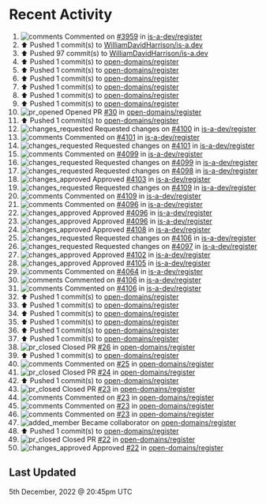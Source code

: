 # Recent Activity

<!--RECENT_ACTIVITY:start-->
1. ![comments](https://cdn.jsdelivr.net/gh/Readme-Workflows/Readme-Icons@main/icons/octicons/Comment.svg) Commented on [#3959](https://github.com/is-a-dev/register/pull/3959#issuecomment-1336632849) in [is-a-dev/register](https://github.com/is-a-dev/register)
2. ⬆️ Pushed 1 commit(s) to [WilliamDavidHarrison/is-a.dev](https://github.com/WilliamDavidHarrison/is-a.dev)
3. ⬆️ Pushed 97 commit(s) to [WilliamDavidHarrison/is-a.dev](https://github.com/WilliamDavidHarrison/is-a.dev)
4. ⬆️ Pushed 1 commit(s) to [open-domains/register](https://github.com/open-domains/register)
5. ⬆️ Pushed 1 commit(s) to [open-domains/register](https://github.com/open-domains/register)
6. ⬆️ Pushed 1 commit(s) to [open-domains/register](https://github.com/open-domains/register)
7. ⬆️ Pushed 1 commit(s) to [open-domains/register](https://github.com/open-domains/register)
8. ⬆️ Pushed 1 commit(s) to [open-domains/register](https://github.com/open-domains/register)
9. ⬆️ Pushed 1 commit(s) to [open-domains/register](https://github.com/open-domains/register)
10. ![pr_opened](https://cdn.jsdelivr.net/gh/Readme-Workflows/Readme-Icons@main/icons/octicons/PullRequestOpened.svg) Opened PR [#30](https://github.com/open-domains/register/pull/30) in [open-domains/register](https://github.com/open-domains/register)
11. ⬆️ Pushed 1 commit(s) to [open-domains/register](https://github.com/open-domains/register)
12. ![changes_requested](https://cdn.jsdelivr.net/gh/Readme-Workflows/Readme-Icons@main/icons/octicons/RequestedChanges.svg) Requested changes on [#4100](https://github.com/is-a-dev/register/pull/4100#pullrequestreview-1203760229) in [is-a-dev/register](https://github.com/is-a-dev/register)
13. ![comments](https://cdn.jsdelivr.net/gh/Readme-Workflows/Readme-Icons@main/icons/octicons/Comment.svg) Commented on [#4101](https://github.com/is-a-dev/register/pull/4101#discussion_r1039073372) in [is-a-dev/register](https://github.com/is-a-dev/register)
14. ![changes_requested](https://cdn.jsdelivr.net/gh/Readme-Workflows/Readme-Icons@main/icons/octicons/RequestedChanges.svg) Requested changes on [#4101](https://github.com/is-a-dev/register/pull/4101#pullrequestreview-1203759937) in [is-a-dev/register](https://github.com/is-a-dev/register)
15. ![comments](https://cdn.jsdelivr.net/gh/Readme-Workflows/Readme-Icons@main/icons/octicons/Comment.svg) Commented on [#4099](https://github.com/is-a-dev/register/pull/4099#discussion_r1039073204) in [is-a-dev/register](https://github.com/is-a-dev/register)
16. ![changes_requested](https://cdn.jsdelivr.net/gh/Readme-Workflows/Readme-Icons@main/icons/octicons/RequestedChanges.svg) Requested changes on [#4099](https://github.com/is-a-dev/register/pull/4099#pullrequestreview-1203759727) in [is-a-dev/register](https://github.com/is-a-dev/register)
17. ![changes_requested](https://cdn.jsdelivr.net/gh/Readme-Workflows/Readme-Icons@main/icons/octicons/RequestedChanges.svg) Requested changes on [#4098](https://github.com/is-a-dev/register/pull/4098#pullrequestreview-1203759595) in [is-a-dev/register](https://github.com/is-a-dev/register)
18. ![changes_approved](https://cdn.jsdelivr.net/gh/Readme-Workflows/Readme-Icons@main/icons/octicons/ApprovedChanges.svg) Approved [#4103](https://github.com/is-a-dev/register/pull/4103#pullrequestreview-1203759337) in [is-a-dev/register](https://github.com/is-a-dev/register)
19. ![changes_requested](https://cdn.jsdelivr.net/gh/Readme-Workflows/Readme-Icons@main/icons/octicons/RequestedChanges.svg) Requested changes on [#4109](https://github.com/is-a-dev/register/pull/4109#pullrequestreview-1203759102) in [is-a-dev/register](https://github.com/is-a-dev/register)
20. ![comments](https://cdn.jsdelivr.net/gh/Readme-Workflows/Readme-Icons@main/icons/octicons/Comment.svg) Commented on [#4109](https://github.com/is-a-dev/register/pull/4109#discussion_r1039072725) in [is-a-dev/register](https://github.com/is-a-dev/register)
21. ![comments](https://cdn.jsdelivr.net/gh/Readme-Workflows/Readme-Icons@main/icons/octicons/Comment.svg) Commented on [#4096](https://github.com/is-a-dev/register/pull/4096#discussion_r1039072278) in [is-a-dev/register](https://github.com/is-a-dev/register)
22. ![changes_approved](https://cdn.jsdelivr.net/gh/Readme-Workflows/Readme-Icons@main/icons/octicons/ApprovedChanges.svg) Approved [#4096](https://github.com/is-a-dev/register/pull/4096#pullrequestreview-1203758553) in [is-a-dev/register](https://github.com/is-a-dev/register)
23. ![changes_approved](https://cdn.jsdelivr.net/gh/Readme-Workflows/Readme-Icons@main/icons/octicons/ApprovedChanges.svg) Approved [#4096](https://github.com/is-a-dev/register/pull/4096#pullrequestreview-1203758553) in [is-a-dev/register](https://github.com/is-a-dev/register)
24. ![changes_approved](https://cdn.jsdelivr.net/gh/Readme-Workflows/Readme-Icons@main/icons/octicons/ApprovedChanges.svg) Approved [#4108](https://github.com/is-a-dev/register/pull/4108#pullrequestreview-1203758336) in [is-a-dev/register](https://github.com/is-a-dev/register)
25. ![changes_requested](https://cdn.jsdelivr.net/gh/Readme-Workflows/Readme-Icons@main/icons/octicons/RequestedChanges.svg) Requested changes on [#4106](https://github.com/is-a-dev/register/pull/4106#pullrequestreview-1203758034) in [is-a-dev/register](https://github.com/is-a-dev/register)
26. ![changes_requested](https://cdn.jsdelivr.net/gh/Readme-Workflows/Readme-Icons@main/icons/octicons/RequestedChanges.svg) Requested changes on [#4097](https://github.com/is-a-dev/register/pull/4097#pullrequestreview-1203739540) in [is-a-dev/register](https://github.com/is-a-dev/register)
27. ![changes_approved](https://cdn.jsdelivr.net/gh/Readme-Workflows/Readme-Icons@main/icons/octicons/ApprovedChanges.svg) Approved [#4102](https://github.com/is-a-dev/register/pull/4102#pullrequestreview-1203739333) in [is-a-dev/register](https://github.com/is-a-dev/register)
28. ![changes_approved](https://cdn.jsdelivr.net/gh/Readme-Workflows/Readme-Icons@main/icons/octicons/ApprovedChanges.svg) Approved [#4105](https://github.com/is-a-dev/register/pull/4105#pullrequestreview-1203739171) in [is-a-dev/register](https://github.com/is-a-dev/register)
29. ![comments](https://cdn.jsdelivr.net/gh/Readme-Workflows/Readme-Icons@main/icons/octicons/Comment.svg) Commented on [#4064](https://github.com/is-a-dev/register/pull/4064#discussion_r1039058395) in [is-a-dev/register](https://github.com/is-a-dev/register)
30. ![comments](https://cdn.jsdelivr.net/gh/Readme-Workflows/Readme-Icons@main/icons/octicons/Comment.svg) Commented on [#4106](https://github.com/is-a-dev/register/pull/4106#discussion_r1039057926) in [is-a-dev/register](https://github.com/is-a-dev/register)
31. ![comments](https://cdn.jsdelivr.net/gh/Readme-Workflows/Readme-Icons@main/icons/octicons/Comment.svg) Commented on [#4106](https://github.com/is-a-dev/register/pull/4106#discussion_r1039058070) in [is-a-dev/register](https://github.com/is-a-dev/register)
32. ⬆️ Pushed 1 commit(s) to [open-domains/register](https://github.com/open-domains/register)
33. ⬆️ Pushed 1 commit(s) to [open-domains/register](https://github.com/open-domains/register)
34. ⬆️ Pushed 1 commit(s) to [open-domains/register](https://github.com/open-domains/register)
35. ⬆️ Pushed 1 commit(s) to [open-domains/register](https://github.com/open-domains/register)
36. ⬆️ Pushed 1 commit(s) to [open-domains/register](https://github.com/open-domains/register)
37. ⬆️ Pushed 1 commit(s) to [open-domains/register](https://github.com/open-domains/register)
38. ![pr_closed](https://cdn.jsdelivr.net/gh/Readme-Workflows/Readme-Icons@main/icons/octicons/PullRequestClosed.svg) Closed PR [#26](https://github.com/open-domains/register/pull/26) in [open-domains/register](https://github.com/open-domains/register)
39. ⬆️ Pushed 1 commit(s) to [open-domains/register](https://github.com/open-domains/register)
40. ![comments](https://cdn.jsdelivr.net/gh/Readme-Workflows/Readme-Icons@main/icons/octicons/Comment.svg) Commented on [#25](https://github.com/open-domains/register/pull/25#issuecomment-1336334686) in [open-domains/register](https://github.com/open-domains/register)
41. ![pr_closed](https://cdn.jsdelivr.net/gh/Readme-Workflows/Readme-Icons@main/icons/octicons/PullRequestClosed.svg) Closed PR [#24](https://github.com/open-domains/register/pull/24) in [open-domains/register](https://github.com/open-domains/register)
42. ⬆️ Pushed 1 commit(s) to [open-domains/register](https://github.com/open-domains/register)
43. ![pr_closed](https://cdn.jsdelivr.net/gh/Readme-Workflows/Readme-Icons@main/icons/octicons/PullRequestClosed.svg) Closed PR [#23](https://github.com/open-domains/register/pull/23) in [open-domains/register](https://github.com/open-domains/register)
44. ![comments](https://cdn.jsdelivr.net/gh/Readme-Workflows/Readme-Icons@main/icons/octicons/Comment.svg) Commented on [#23](https://github.com/open-domains/register/pull/23#issuecomment-1336332879) in [open-domains/register](https://github.com/open-domains/register)
45. ![comments](https://cdn.jsdelivr.net/gh/Readme-Workflows/Readme-Icons@main/icons/octicons/Comment.svg) Commented on [#23](https://github.com/open-domains/register/pull/23#issuecomment-1336332683) in [open-domains/register](https://github.com/open-domains/register)
46. ![comments](https://cdn.jsdelivr.net/gh/Readme-Workflows/Readme-Icons@main/icons/octicons/Comment.svg) Commented on [#23](https://github.com/open-domains/register/pull/23#issuecomment-1336331955) in [open-domains/register](https://github.com/open-domains/register)
47. ![added_member](https://cdn.jsdelivr.net/gh/Readme-Workflows/Readme-Icons@main/icons/octicons/People.svg) Became collaborator on [open-domains/register](https://github.com/open-domains/register)
48. ⬆️ Pushed 1 commit(s) to [open-domains/register](https://github.com/open-domains/register)
49. ![pr_closed](https://cdn.jsdelivr.net/gh/Readme-Workflows/Readme-Icons@main/icons/octicons/PullRequestClosed.svg) Closed PR [#22](https://github.com/open-domains/register/pull/22) in [open-domains/register](https://github.com/open-domains/register)
50. ![changes_approved](https://cdn.jsdelivr.net/gh/Readme-Workflows/Readme-Icons@main/icons/octicons/ApprovedChanges.svg) Approved [#22](https://github.com/open-domains/register/pull/22#pullrequestreview-1203605300) in [open-domains/register](https://github.com/open-domains/register)
<!--RECENT_ACTIVITY:end-->

## Last Updated
<!--RECENT_ACTIVITY:last_update-->
5th December, 2022 @ 20:45pm UTC
<!--RECENT_ACTIVITY:last_update_end-->
